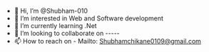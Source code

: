 - 👋 Hi, I’m @Shubham-010
- 👀 I’m interested in Web and Software development 
- 🌱 I’m currently learning .Net
- 💞️ I’m looking to collaborate on -----
- 📫 How to reach on - Mailto: Shubhamchikane0109@gmail.com

<!---
Shubham-010/Shubham-010 is a ✨ special ✨ repository because its `README.md` (this file) appears on your GitHub profile.
You can click the Preview link to take a look at your changes.
--->
